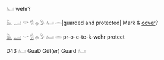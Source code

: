 𓂤  wehr?  

𓅓 𓂝 𓎡 𓀜 𓐍 𓅱 𓂤 𓏛|guarded and protected| Mark & [cover](cover)?  

[𓅓](𓅓) [𓂝](𓂝) 𓎡 [𓀜](𓀜) 𓐍 𓅱 𓂤 𓏛 pr-o-c-te-k-wehr  protect  

D43 𓂤 GuaD Güt(er) Guard  𓂤  